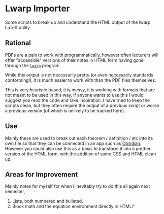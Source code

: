 # Lwarp Importer

Some scripts to break up and understand
the HTML output of the lwarp LaTeX utility.
 
## Rational

PDFs are a pain to work with programmatically,
however often lecturers will offer "accessible"
versions of their notes in HTML form having gone
through the [`lwarp`](https://ctan.org/pkg/lwarp?lang=en)
program.

While this output is not necessarily pretty (or even
necessarily standards conforming!), it is much easier to
work with than the PDF files themselves.

This is very heuristic based, it is messy, it is working
with formats that are not meant to be used in this way, if
anyone wants to use this I would suggest you read the code
and take inspiration. I have tried to keep the scripts clean,
but they often require the output of a previous script or worse
a previous version (of which is unlikely to be tracked here).

## Use

Mainly these are used to break out each theorem / definition / etc
into its own file so that they can be connected in an app such as
[Obsidian](https://obsidian.md). However you could also use this as a basis
to transform it into a prettier version of the HTML form, with the addition
of some CSS and HTML clean up.

## Areas for Improvement

Mainly notes for myself for when I inevitably try to do this all again next
semester,

1. Lists, both numbered and bulleted.
2. Block math and the equation environment directly in HTML?

